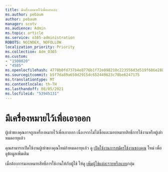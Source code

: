```yaml
---
title: มีเครื่องหมายไว้เพื่อเอาออก
ms.author: pebaum
author: pebaum
manager: scotv
ms.audience: Admin
ms.topic: article
ms.service: o365-administration
ROBOTS: NOINDEX, NOFOLLOW
localization_priority: Priority
ms.collection: Adm_O365
ms.custom:
- "1500020"
- "4585"
ms.openlocfilehash: 4770b0fd737b4e8776b1f72e098210c223556d3e519f686e2881fa94e84748d1
ms.sourcegitcommit: b5f7da89a650d2915dc652449623c78be6247175
ms.translationtype: MT
ms.contentlocale: th-TH
ms.lasthandoff: 08/05/2021
ms.locfileid: "53945131"
---
```

# <a name="marked-for-removal"></a>มีเครื่องหมายไว้เพื่อเอาออก

ผู้เช่าของคุณอาจถูกเครื่องหมายไว้เพื่อเอาออก เนื่องจากไม่ได้ซื้อและมอบหมายสิทธิ์การใช้งานหรือผู้เช่าหมดอายุแล้ว 

คุณสามารถเปิดใช้งานผู้เช่าของคุณใหม่ถ้าหมดอายุแล้ว ดู [เปิดใช้งานการสมัครใช้งานของคุณ](https://docs.microsoft.com/microsoft-365/commerce/subscriptions/reactivate-your-subscription?view=o365-worldwide) ใหม่ เพื่อดูข้อมูลเพิ่มเติม

เมื่อต้องการมอบหมายสิทธิ์การใช้งานให้กับผู้ใช้ ให้ดู [เพิ่มผู้ใช้แต่ละรายหรือแบบ](https://support.office.com/article/Assign-or-remove-licenses-for-Office-365-for-business-997596b5-4173-4627-b915-36abac6786dc)กลุ่ม

